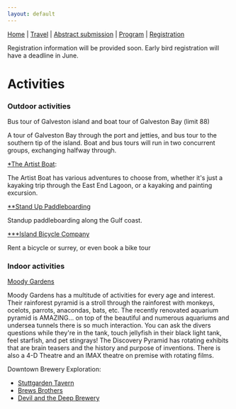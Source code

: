 ```yaml
---
layout: default
---
```


[Home](./) | [Travel](./travel) | [Abstract submission](./submissions) | [Program](./program) | [Registration](./registration)

Registration information will be provided soon. Early bird registration will have a deadline in June.


# Activities


### Outdoor activities

Bus tour of Galveston island and boat tour of Galveston Bay (limit 88)

A tour of Galveston Bay through the port and jetties, and bus tour to the southern tip of the island. Boat and bus tours will run in two concurrent groups, exchanging halfway through.

[*The Artist Boat](www.artistboat.org):

The Artist Boat has various adventures to choose from, whether it's just a kayaking trip through the East End Lagoon, or a kayaking and painting excursion. 


[**Stand Up Paddleboarding](http://www.supgulfcoasttx.com/)

Standup paddleboarding along the Gulf coast.
 

[***Island Bicycle Company](https://www.islandbicyclecompany.com/tours)

Rent a bicycle or surrey, or even book a bike tour



### Indoor activities

[Moody Gardens](http://www.moodygardens.com/attractions/)

Moody Gardens has a multitude of activities for every age and interest.  Their rainforest pyramid is a stroll through the rainforest with monkeys, ocelots, parrots, anacondas, bats, etc.  The recently renovated aquarium pyramid is AMAZING… on top of the beautiful and numerous aquariums and undersea tunnels there is so much interaction.  You can ask the divers questions while they're in the tank, touch jellyfish in their black light tank, feel starfish, and pet stingrays!  The Discovery Pyramid has rotating exhibits that are brain teasers and the history and purpose of inventions.  There is also a 4-D Theatre and an IMAX theatre on premise with rotating films. 


Downtown Brewery Exploration:

 - [Stuttgarden Tavern](https://www.stuttgardentavern.com/galveston/)
 - [Brews Brothers](https://www.facebook.com/BrewsBrothersGalveston/)
 - [Devil and the Deep Brewery](https://www.facebook.com/devilandthedeepbrew/)

